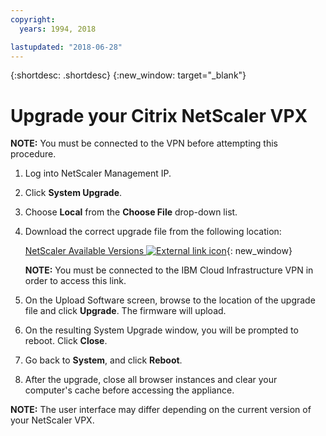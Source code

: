 ```yaml
---
copyright:
  years: 1994, 2018

lastupdated: "2018-06-28"
---
```


{:shortdesc: .shortdesc}
{:new_window: target="_blank"}

# Upgrade your Citrix NetScaler VPX

**NOTE:** You must be connected to the VPN before attempting this procedure.

1. Log into NetScaler Management IP.
2. Click **System Upgrade**.
4. Choose **Local** from the **Choose File** drop-down list. 
4. Download the correct upgrade file from the following location:

	[NetScaler Available Versions ![External link icon](../../icons/launch-glyph.svg "External link icon")](http://downloads.softlayer.local/citrix/netscaler/){: new_window}
	
	**NOTE:** You must be connected to the IBM Cloud Infrastructure VPN in order to access this link.

5. On the Upload Software screen, browse to the location of the upgrade file and click **Upgrade**. The firmware will upload.
6. On the resulting System Upgrade window, you will be prompted to reboot. Click **Close**.
7. Go back to **System**, and click **Reboot**.
8. After the upgrade, close all browser instances and clear your computer's cache before accessing the appliance.

**NOTE:** The user interface may differ depending on the current version of your NetScaler VPX.



